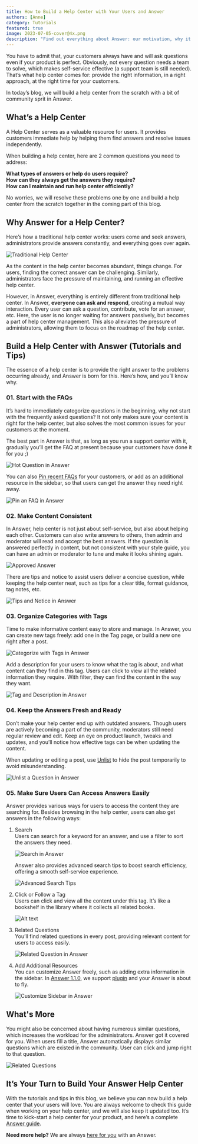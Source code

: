 ```yaml
---
title: How to Build a Help Center with Your Users and Answer
authors: [Anne]
category: Tutorials
featured: true
image: 2023-07-05-cover@4x.png
description: "Find out everything about Answer: our motivation, why it’s open-source, the people behind it, etc."
---
```


You have to admit that, your customers always have and will ask questions even if your product is perfect. Obviously, not every question needs a team to solve, which makes self-service effective (a support team is still needed). That’s what help center comes for: provide the right information, in a right approach, at the right time for your customers. 

In today’s blog, we will build a help center from the scratch with a bit of community sprit in Answer.

## What’s a Help Center
A Help Center serves as a valuable resource for users. It provides customers immediate help by helping them find answers and resolve issues independently.

When building a help center, here are 2 common questions you need to address:  

**What types of answers or help do users require?**       
**How can they always get the answers they require?**          
**How can I maintain and run help center efficiently?**

No worries, we will resolve these problems one by one and build a help center from the scratch together in the coming part of this blog.


## Why Answer for a Help Center?
Here’s how a traditional help center works: users come and seek answers, administrators provide answers constantly, and everything goes over again. 

![Traditional Help Center](HowHelpCenterWorks.png)

As the content in the help center becomes abundant, things change. For users, finding the correct answer can be challenging. Similarly, administrators face the pressure of maintaining, and running an effective help center.

However, in Answer, everything is entirely different from traditional help center.
In Answer, **everyone can ask and respond**, creating a mutual way interaction. Every user can ask a question, contribute, vote for an answer, etc. Here, the user is no longer waiting for answers passively, but becomes a part of help center management. This also alleviates the pressure of administrators, allowing them to focus on the roadmap of the help center.

## Build a Help Center with Answer (Tutorials and Tips)
The essence of a help center is to provide the right answer to the problems occurring already, and Answer is born for this. Here’s how, and you’ll know why.

### 01. Start with the FAQs
It’s hard to immediately categorize questions in the beginning, why not start with the frequently asked questions? It not only makes sure your content is right for the help center, but also solves the most common issues for your customers at the moment.

The best part in Answer is that, as long as you run a support center with it, gradually you’ll get the FAQ at present because your customers have done it for you ;)

![Hot Question in Answer](HotQuestion.png)

You can also [Pin recent FAQs](https://answer.dev/blog/2023/05/11/answer-1.0.9-release#whats-new) for your customers, or add as an additional resource in the sidebar, so that users can get the answer they need right away.

![Pin an FAQ in Answer](Pin.png)

### 02. Make Content Consistent 
In Answer, help center is not just about self-service, but also about helping each other. Customers can also write answers to others, then admin and moderator will read and accept the best answers. If the question is answered perfectly in content, but not consistent with your style guide, you can have an admin or moderator to tune and make it looks shining again.

![Approved Answer](ApprovedAnswer.png)

There are tips and notice to assist users deliver a concise question, while keeping the help center neat, such as tips for a clear title, format guidance, tag notes, etc.

![Tips and Notice in Answer](TipsandNotice.png)

### 03. Organize Categories with Tags
Time to make informative content easy to store and manage. In Answer, you can create new tags freely: add one in the Tag page, or build a new one right after a post.

![Categorize with Tags in Answer](CategorizewithTags.png)

Add a description for your users to know what the tag is about, and what content can they find in this tag. Users can click to view all the related information they require. With filter, they can find the content in the way they want.

![Tag and Description in Answer](TagandDescription.png)

### 04. Keep the Answers Fresh and Ready
Don’t make your help center end up with outdated answers. Though users are actively becoming a part of the community, moderators still need regular review and edit. Keep an eye on product launch, tweaks and updates, and you’ll notice how effective tags can be when updating the content.

When updating or editing a post, use [Unlist](https://answer.dev/blog/2023/05/11/answer-1.0.9-release#whats-new) to hide the post temporarily to avoid misunderstanding. 

![Unlist a Question in Answer](UnlistQuestion.gif)

### 05. Make Sure Users Can Access Answers Easily
Answer provides various ways for users to access the content they are searching for. Besides browsing in the help center, users can also get answers in the following ways:

1. Search       
	Users can search for a keyword for an answer, and use a filter to sort the answers they need.
	
    ![Search in Answer](Search.png)

	Answer also provides advanced search tips to boost search efficiency, offering a smooth self-service experience. 
	
    ![Advanced Search Tips](AdvancedSearchTips.png)

2. Click or Follow a Tag      
	Users can click and view all the content under this tag. It’s like a bookshelf in the library where it collects all related books.

    ![Alt text](FollowaTag.png)

3. Related Questions      
	You’ll find related questions in every post, providing relevant content for users to access easily.
	
    ![Related Question in Answer](RelatedQuestions.png)

4. Add Additional Resources       
    You can customize Answer freely, such as adding extra information in the sidebar. In [Answer 1.1.0](../2023-06-15-answer-1.1.0-release/index.md), we support [plugin](https://github.com/answerdev/plugins) and your Answer is about to fly.

    ![Customize Sidebar in Answer](Sidebar.png)

## What's More 
You might also be concerned about having numerous similar questions, which increases the workload for the administrators. Answer got it covered for you. When users fill a title, Answer automatically displays similar questions which are existed in the community. User can click and jump right to that question.

![Related Questions](RelatedQuestions.png)

## It’s Your Turn to Build Your Answer Help Center
With the tutorials and tips in this blog, we believe you can now build a help center that your users will love. You are always welcome to check this guide when working on your help center, and we will also keep it updated too. It’s time to kick-start a help center for your product, and here’s a complete [Answer guide](https://answer.dev/docs/installation).

**Need more help?**
We are always [here for you](https://answer.dev/contact) with an Answer. 